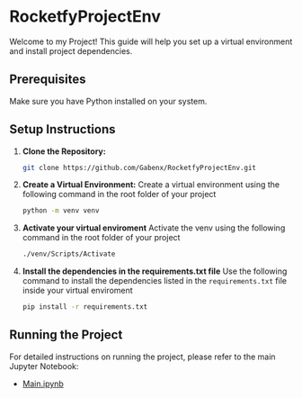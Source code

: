# RocketfyProjectEnv

Welcome to my Project! This guide will help you set up a virtual environment and install project dependencies.

## Prerequisites

Make sure you have Python installed on your system.

## Setup Instructions

1. **Clone the Repository:**
   ```bash
   git clone https://github.com/Gabenx/RocketfyProjectEnv.git

2. **Create a Virtual Environment:**
   Create a virtual environment using the following command in the root folder of your project
   
   ```bash
   python -m venv venv

3. **Activate your virtual enviroment**
   Activate the venv using the following command in the root folder of your project
   
   ```bash
   ./venv/Scripts/Activate
   
4. **Install the dependencies in the requirements.txt file**
   Use the following command to install the dependencies listed in the `requirements.txt` file inside your virtual enviroment

   ```bash
   pip install -r requirements.txt

## Running the Project

For detailed instructions on running the project, please refer to the main Jupyter Notebook:
- [Main.ipynb](src/main.ipynb)
